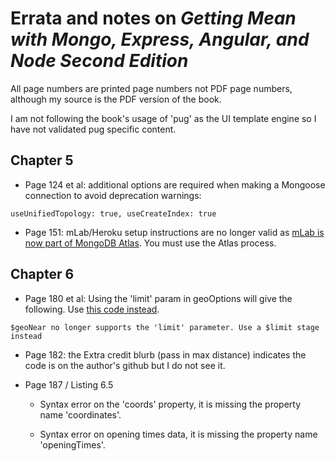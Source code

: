 # Errata and notes on *Getting Mean with Mongo, Express, Angular, and Node Second Edition*

All page numbers are printed page numbers not PDF page numbers, although my source is the PDF version of the book. 

I am not following the book's usage of 'pug' as the UI template engine so I have not validated pug specific content.

## Chapter 5

- Page 124 et al:  additional options are required when making a Mongoose connection to avoid deprecation warnings: 
```
useUnifiedTopology: true, useCreateIndex: true 
```

- Page 151: mLab/Heroku setup instructions are no longer valid as [mLab is now part of MongoDB Atlas](https://docs.mlab.com/mlab-to-atlas/).  You must use the Atlas process.

## Chapter 6

- Page 180 et al: Using the 'limit' param in geoOptions will give the following.  Use [this code instead](https://github.com/rocketnewton/meanwifi/blob/c4b1b899a3d515619fe21b10b11f16945562554b/app_api/controllers/locations.js#L79).
```
$geoNear no longer supports the 'limit' parameter. Use a $limit stage instead
```
  
- Page 182:  the Extra credit blurb (pass in max distance) indicates the code is on the author's github but I do not see it. 

- Page 187 / Listing 6.5
  - Syntax error on the 'coords' property, it is missing the property name 'coordinates'.

  - Syntax error on opening times data, it is missing the property name 'openingTimes'.
